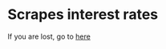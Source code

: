 # Scrapes interest rates

If you are lost, go to <a href="[url](https://mlvdl.github.io/scrape_rate/)"> here </a>
